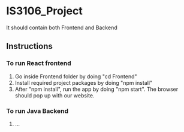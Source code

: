 # IS3106_Project
It should contain both Frontend and Backend

## Instructions

### To run React frontend
1. Go inside Frontend folder by doing "cd Frontend"
2. Install required project packages by doing "npm install"
3. After "npm install", run the app by doing "npm start". The browser should pop up with our website.

### To run Java Backend
1. ...
